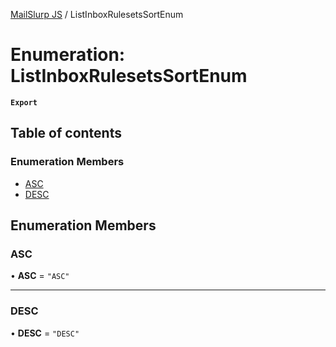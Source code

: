 [MailSlurp JS](../README.md) / ListInboxRulesetsSortEnum

# Enumeration: ListInboxRulesetsSortEnum

**`Export`**

## Table of contents

### Enumeration Members

- [ASC](ListInboxRulesetsSortEnum.md#asc)
- [DESC](ListInboxRulesetsSortEnum.md#desc)

## Enumeration Members

### ASC

• **ASC** = ``"ASC"``

___

### DESC

• **DESC** = ``"DESC"``
